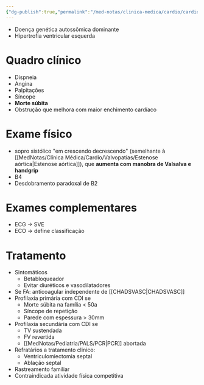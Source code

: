 ```yaml
---
{"dg-publish":true,"permalink":"/med-notas/clinica-medica/cardio/cardiomiopatias/cardiomiopatia-hipertrofica/"}
---
```


- Doença genética autossômica dominante
- Hipertrofia ventricular esquerda

# Quadro clínico
- Dispneia
- Angina
- Palpitações
- Síncope
- **Morte súbita**
- Obstrução que melhora com maior enchimento cardíaco

# Exame físico
- sopro sistólico "em crescendo decrescendo" (semelhante à [[MedNotas/Clínica Médica/Cardio/Valvopatias/Estenose aórtica\|Estenose aórtica]]), que **aumenta com manobra de Valsalva e handgrip**
- B4
- Desdobramento paradoxal de B2

# Exames complementares
- ECG -> SVE
- ECO -> define classificação 

# Tratamento
- Sintomáticos
	- Betabloqueador
	- Evitar diuréticos e vasodilatadores
- Se FA: anticoagular independente de [[CHADSVASC\|CHADSVASC]]
- Profilaxia primária com CDI se 
	- Morte súbita na família < 50a
	- Síncope de repetição
	- Parede com espessura > 30mm
- Profilaxia secundária com CDI se
	- TV sustendada
	- FV revertida
	- [[MedNotas/Pediatria/PALS/PCR\|PCR]] abortada
- Refratários a tratamento clinico:
	- Ventriculomiectomia septal
	- Ablação septal
- Rastreamento familiar
- Contraindicada atividade física competitiva